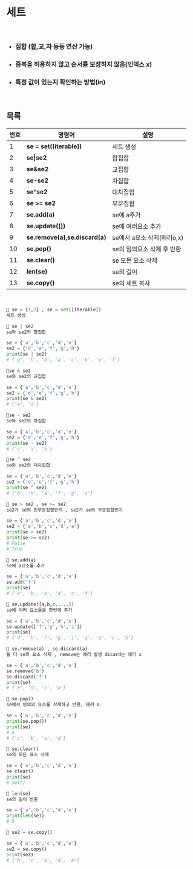 # 세트

<br/>

- ### 집합 (합,교,차 등등 연산 가능)
- ### 중복을 허용하지 않고 순서를 보장하지 않음(인덱스 x)
- ### 특정 값이 있는지 확인하는 방법(in)

<br/>

## 목록
|번호|명령어|설명|
|--|--------|----------------------------------------------------|
|1|**se = set([iterable])**|세트 생성|
|2|**se\|se2**|합집합|
|3|**se&se2**|교집합|
|4|**se-se2**|차집합|
|5|**se^se2**|대차집합|
|6|**se >= se2**|부분집합|
|7|**se.add(a)**|se에 a추가|
|8|**se.update([])**|se에 여러요소 추가|
|9|**se.remove(a),se.discard(a)**|se에서 a요소 삭제(에러o,x)|
|10|**se.pop()**|se의 임의요소 삭제 후 반환|
|11|**se.clear()**|se 모든 요소 삭제|
|12|**len(se)**|se의 길이|
|13|**se.copy()**|se의 세트 복사|


<br/>

```python
🌈 se = {1,2} , se = set([iterable])
세트 생성
```

```python
🌈 se | se2
se와 se2의 합집합

se = {'a','b','c','d','e'}
se2 = {'d','e','f','g','h'}
print(se | se2)
# {'g', 'h', 'd', 'a', 'c', 'b', 'e', 'f'} 
```

```python
🌈se & se2
se와 se2의 교집합

se = {'a','b','c','d','e'}
se2 = {'d','e','f','g','h'}
print(se & se2)
# {'e', 'd'}
```

```python
🌈se - se2
se와 se2의 차집합

se = {'a','b','c','d','e'}
se2 = {'d','e','f','g','h'}
print(se - se2)
# {'c', 'a', 'b'}
```

```python
🌈se ^ se2
se와 se2의 대차집합

se = {'a','b','c','d','e'}
se2 = {'d','e','f','g','h'}
print(se ^ se2)
# {'b', 'h', 'a', 'f', 'g', 'c'}
```

```python
🌈 se > se2 , se >= se2
se2가 se의 진부분집합인지 , se2가 se의 부분집합인지

se = {'a','b','c','d','e'}
se2 = {'a','b','c','d','e'}
print(se > se2)
print(se >= se2)
# False
# True
```

```python
🌈 se.add(a)
se에 a요소를 추가

se = {'a','b','c','d','e'}
se.add('f')
print(se)
# {'e', 'b', 'a', 'd', 'c', 'f'}
```

```python
🌈 se.update([a,b,c.....])
se에 여러 요소들을 한번에 추가

se = {'a','b','c','d','e'}
se.update(['f','g','h','i'])
print(se)
# {'d', 'h', 'f', 'g', 'i', 'a', 'e', 'c', 'b'}
```

```python
🌈 se.remove(a) , se.discard(a)
둘 다 se의 요소 삭제 , remove는 에러 발생 dicard는 에러 x

se = {'a','b','c','d','e'}
se.remove('b')
se.discard('f')
print(se)
# {'e', 'd', 'c', 'a'}
```

```python
🌈 se.pop()
se에서 임의의 요소를 삭제하고 반환, 에러 o

se = {'a','b','c','d','e'}
print(se.pop())
print(se)
# e
# {'c', 'b', 'a', 'd'}
```

```python
🌈 se.clear()
se의 모든 요소 삭제

se = {'a','b','c','d','e'}
se.clear()
print(se)
# set()
```

```python
🌈 len(se)
se의 길이 반환

se = {'a','b','c','d','e'}
print(len(se))
# 5
```

```python
🌈 se2 = se.copy()

se = {'a','b','c','d','e'}
se2 = se.copy()
print(se2)
# {'b', 'c', 'a', 'd', 'e'}
```
